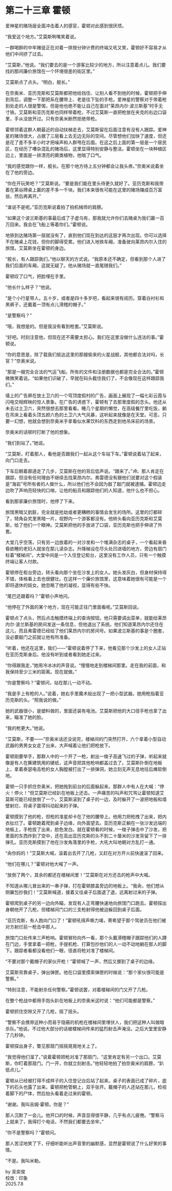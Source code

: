 # 第二十三章 霍顿
   
爱神星的赌场层全面冲击着人的感官，霍顿对此感到很厌烦。   
   
“我爱这个地方。”艾莫斯咧嘴笑着说。   
   
一群喝醉的中年赌徒正在对着一排按分钟计费的终端又吼又笑，霍顿好不容易才从他们中间挤了过去。   
   
“艾莫斯，”他说。“我们要去的是一个游客比较少的地方，所以注意着点儿。我们要找的那间廉价旅馆在一个环境很差的街区里。”   
   
艾莫斯点了点头。“明白，舰长。”   
   
在奈奥米、亚历克斯和艾莫斯都把他给挡住、让别人看不到他的时候，霍顿把手伸到背后，调整一下那把系在腰带上、老是往下坠的手枪。爱神星的警察对于带着枪到处走的人很是警惕，但是他也绝不能让自己在面对“莱昂内尔·波兰斯基”时手无寸铁。艾莫斯和亚历克斯也同样带着枪，不过艾莫斯一直把枪放在夹克的右边口袋里，手从没放开过。只有奈奥米断然拒绝带枪。   
   
霍顿领着这群人朝最近的自动扶梯走去，艾莫斯留在后面注意有没有人跟踪。爱神星的赌场很大，占据了三层看上去无边无际的空间。尽管想他们加快了速度，但还是花了差不多半小时才把噪声和人群甩在后面。在这之后上面的第一层是一个居民区，在经历了嘈杂混乱的赌场后，这里显得特别安静与整洁。霍顿坐在一块种植区边上，里面是一排漂亮的蕨类植物，他喘了口气。   
   
“我的感觉跟你一样，舰长。在那个地方待上五分钟都会让我头疼。”奈奥米说着坐在了他的旁边。   
   
“你在开玩笑吧？”艾莫斯说。“要是我们能在里头待更久就好了。亚历克斯和我带着在第谷牌桌上赢的差不多一千块。我们本来很有可能在这里的赌场赚成百万富翁，然后再离开。”   
   
“谁说不是呢。”亚历克斯说着拍了拍机械师的肩膀。   
   
“如果这个波兰斯基的事最后成了子虚乌有，那我就允许你们去赌桌为我们赢一百万回来。我会在飞船上等着你们。”霍顿说。   
   
地铁到达赌场第一层就没有了，直到他们现在到达的这层才再次出现。你可以选择不在赌桌上花钱，但你的脚得受累。他们进入地铁车厢，准备驶向莱昂内尔入住的旅馆。艾莫斯坐在霍顿的身边。   
   
“舰长，有人跟踪我们。”他以聊天的方式说。“我原本还不确定，但看到那个人进了我们后面的车厢，这就无疑了。他从赌场就一直尾随我们。”   
   
霍顿叹了口气，把脸埋在手里。   
   
“他长什么样子？”他说。   
   
“是个小行星带人。五十岁，或者是四十多岁吧，看起来很有阅历。穿着白衬衫和黑裤子，还戴着一顶有点儿滑稽的帽子。”   
   
“是警察吗？”   
   
“哦，我想是的。但是我没有看到枪套。”艾莫斯说。   
   
“好吧。时刻注意他，但现在还不需要太担心。我们在这里没做什么违法的事。”霍顿说。   
   
“你的意思是，除了载我们抵达这里的那艘偷来的火星战舰，其他都合法对吗，长官？”奈奥米说。   
   
“那是一艘完全合法的气运飞船，所有的文件和注册数据也都是完全合法的。”霍顿微微笑着说。“如果他们识破了，早就在码头截住我们了，不会像现在这样跟踪我们。”   
   
墙上的广告屏在放土卫六的一个穹顶度假村的广告，画面上展现了一幅七彩云霞与闪电交相辉映的惊人景象。在广告的诱惑下，霍顿有了去那里度假的念头。他还从未去过土卫六，突然很想去那里看看。睡几个星期的懒觉，在高级餐厅里吃饭，躺在吊床上看着头顶五颜六色的土卫六大气风暴，这听起来就像是在天堂。可恶，只要一幻想，他就会想到奈奥米手拿看似水果饮料的东西走到他吊床前的场景。   
   
奈奥米的话顿时打断了他的想象。   
   
“我们到站了。”她说。   
   
“艾莫斯，盯着那人，看他是否跟我们一起从这个车站下车。”霍顿说着站了起来，向门口走去。   
   
下车后朝着廊道走了几步，艾莫斯在他的背后低声说。“跟来了。”<em>肏。</em>那人肯定在跟踪，但没有任何理由不继续去找莱昂内尔。弗雷德没有跟他们说要对这个假装是“海岩”号所有者的人做什么，所以他们也不会因为敲了敲门就被逮捕。霍顿边走边吹了声响亮轻快的口哨，让他的船员和跟踪他们的人知道，他什么也不担心。   
   
看到那家廉价旅馆时，他停了下来。   
   
旅馆黑暗又肮脏，完全就是抢劫或者更糟糕的事情会发生的场所。这里的灯都碎了，犄角旮旯里黑暗一片，视野内一个游客都没有。他转头看向亚历克斯和艾莫斯，给了他们一个眼神。艾莫斯把他的手放进了口袋，亚历克斯也把手伸进了外套。   
   
大堂几乎空荡，只有另一边放着的一对沙发和一个堆满杂志的桌子，一个看起来昏昏欲睡的老妇人就坐在那儿读杂志。升降梯设在尽头处凹进墙的地方，旁边有扇门标着“楼梯间”。大堂中间是一个入住登记柜台，这里没有工作人员，只有一个触摸终端让客人付款。   
   
霍顿停在柜台旁边，转头看向那个坐在沙发上的女人。她头发灰白，但身材保持得不错，体格看上去也很健壮。在这样一个廉价旅馆里，这意味着她很有可能是一个即将退休的妓女。她忽略了他的凝视，显得有些不快。   
   
“尾巴还跟着吗？”霍顿小声地问。   
   
“他停在了外面的某个地方，现在可能正往门里面看呢。”艾莫斯回说。   
   
霍顿点了点头，然后点击触摸终端上的查询按钮。他只需要调出菜单，就能给莱昂内尔·波兰斯基的房间发送一条信息，但他退出了系统。他们知道莱昂内尔还住在这儿，而且弗雷德已经给了他们莱昂内尔的房间号。如果波兰斯基的事是个圈套，没必要敲门之前就让他有所准备。   
   
“听着，他还在这里，我们——”霍顿说着停了下来，他看见那个沙发上的女人正站在亚历克斯身后。他没有听到或者看到她走过来。   
   
“你得跟我走，”她用冷冰冰的声音说。“慢慢地走到楼梯间那里。走在我的前面，和我保持至少三米的距离。现在就做。”   
   
“你是警察吗？”霍顿问，站在那儿一动不动。   
   
“我是手上有枪的人。”说着，她右手里魔术般出现了一把小型武器。她用枪指着亚历克斯的头。“照我说的做。”   
   
她的武器很小，是塑料做的，里面还装有电池。艾莫斯把他的大口径手枪也拿了出来，瞄准了她的脸。   
   
“我的枪更大。”他说。   
   
“艾莫斯，不要——”奈奥米话还没说完，楼梯间的门突然打开，六个拿着小型自动武器的男男女女走了出来，大声喊着让他们把枪放下。   
   
霍顿刚要举手，那群人中的一个开了一枪，射出一梭子高速飞过的子弹，听起来就像是有人在撕建筑用的硬纸，这声音把其他枪响都盖过去了。艾莫斯扑倒在地板上，拿着泰瑟电击枪的女人胸膛被打出了一排弹洞，她立刻无声无息地往后瘫软倒地。   
   
霍顿一只手抓住奈奥米，把她拖到前台的后面躲起来。那群人中有人在大喊：“停火！停火！”但艾莫斯已经趴在地板上还击。一声痛苦的叫声和咒骂让霍顿知道艾莫斯可能已经放倒了一个。艾莫斯滚到了桌子的一边，及时躲开了一波把地板和墙壁射烂、将桌子震得抖动起来的子弹。   
   
霍顿摸到了他的枪，但枪的准星却卡在了他的腰带上。他用力把枪拽了出来，把内衣扯烂了。霍顿跪着爬到桌子边缘，向外面望去。亚历克斯正躺在一张沙发远端的地板上，手枪拔了出来，脸色发白。就在霍顿看的时候，一梭子弹击中了沙发，把里面的东西炸到了空中，还在高出亚历克斯的头不到二十厘米的沙发背留下了一排弹孔。亚历克斯摸到了他在沙发角落里的手枪，大吼大叫地朝对方乱打一通。   
   
“肏你妈的！”艾莫斯大喊，滚着出去开了几枪，又赶在对方开火前快速滚了回来。   
   
“他们在哪儿？”霍顿对他大喊了一声。   
   
“放倒了两个，其余的都还在楼梯间里！”艾莫斯在对方还击的枪声中大喊。   
   
不知道从哪儿冒出来的一串子弹，打在霍顿膝盖旁边的地板上。“我肏，他们想从侧翼包抄我们！”艾莫斯喊道，接着又往桌子后面退了退，远离射过来的子弹。   
   
霍顿爬到桌子的另一边向外瞄，发现有人正弯腰快速地向旅馆门口跑去。霍顿探出身朝他开了几枪，但楼梯间门口的三支枪射得他被迫躲回到桌子后面。   
   
“亚历克斯，有人跑向门口了！”霍顿吼得声嘶力竭，寄希望于那个驾驶员在他们被对方射烂前一枪击中那人。   
   
旅馆门口处传来三声枪响。霍顿冒险向外一看，那个头戴滑稽帽子跟踪他们的人蹲在门边，手里拿着一把枪，手提机枪、打算包抄他们的人一动不动地躺在那人的脚下。跟踪者看都没看他们一眼，径直将枪对准了楼梯间。   
   
“不要对那个戴帽子的家伙开枪！”霍顿喊了一声，然后又挪到了桌子的边缘。   
   
艾莫斯背靠桌子，弹出弹匣。他在口袋里摸索弹匣的时候说：“那个家伙很可能是警察。”   
   
“特别注意，不能射杀任何警察。”霍顿说罢，对着楼梯间的门又开了几枪。   
   
在整个枪战中都用手抱头趴在地板上的奈奥米这时说：“他们可能都是警察。”   
   
霍顿抓住空隙又开了几枪，摇了摇头。   
   
“警察不会携带这种小而易于隐蔽的机枪在楼梯间里埋伏人，我们把这种人叫做暗杀队。”他说。不过他大部分的话被楼梯间传来的猛烈射击声淹没。之后大堂里安静了几秒钟。   
   
霍顿探出身子，瞥见那扇门摇摇晃晃地关上了。   
   
“我觉得他们溜了。”说着霍顿把枪对准了那扇门，“这里肯定有另一个出口。艾莫斯，你盯着那扇门。门一开，你就立刻射击。”他轻轻地拍了拍奈奥米的肩膀，“趴低点儿。”   
   
霍顿从已经被打得不成样子的入住登记台后站了起来。桌子的表面已成了碎片，底下的石头也露了出来。霍顿把枪管朝上，双手张开。戴帽子的人还站在那儿，检视着脚下的尸体，然后抬头看着走过来的霍顿。   
   
“谢谢。我叫吉姆·霍顿。你是？”   
   
那人沉默了一会儿。他开口的时候，声音显得很平静，几乎有点儿疲倦。“警察马上就来了，我得打个电话，不然我们都要去坐牢。”   
   
“你不是警察吗？”霍顿问。   
   
那人苦涩地笑了下，仔细听能听出声音里的幽默感，显然是霍顿说了什么好笑的事情。   
   
“不是。我叫米勒。   
   
by 吴奕俊      
校改：印象      
2025.7.8
